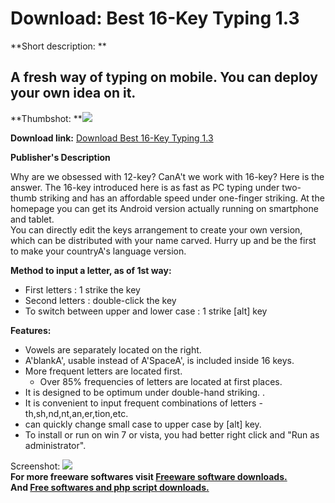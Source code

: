 # Download: Best 16-Key Typing 1.3

**Short description: **

## A fresh way of typing on mobile. You can deploy your own idea on it.

  
**Thumbshot: **![](http://www.freewarefiles.com/screenshot/best16key121_md.jpg)   
  
**Download link:** [Download Best 16-Key Typing 1.3](http://freesoftwares.boysofts.com/Best-16-Key-Typing_program_76219.html)  
  

**Publisher's Description**  
  

Why are we obsessed with 12-key? CanA't we work with 16-key? Here is the
answer. The 16-key introduced here is as fast as PC typing under two-thumb
striking and has an affordable speed under one-finger striking. At the
homepage you can get its Android version actually running on smartphone and
tablet.  
You can directly edit the keys arrangement to create your own version, which
can be distributed with your name carved. Hurry up and be the first to make
your countryA's language version.

**Method to input a letter, as of 1st way:**

  * First letters : 1 strike the key 
  * Second letters : double-click the key 
  * To switch between upper and lower case : 1 strike [alt] key 

**Features:**

  * Vowels are separately located on the right. 
  * A'blankA', usable instead of A'SpaceA', is included inside 16 keys. 
  * More frequent letters are located first. 
    * Over 85% frequencies of letters are located at first places.
  * It is designed to be optimum under double-hand striking. . 
  * It is convenient to input frequent combinations of letters - th,sh,nd,nt,an,er,tion,etc. 
  * can quickly change small case to upper case by [alt] key. 
* To install or run on win 7 or vista, you had better right click and "Run as administrator". 

  
  
Screenshot: ![](http://www.freewarefiles.com/screenshot/best16key121.jpg)  
**For more freeware softwares visit [Freeware software downloads.](http://freesoftwares.boysofts.com/)**   
**And [Free softwares and php script downloads.](http://www.boysofts.com/)**

